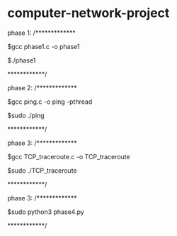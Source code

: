 # computer-network-project
phase 1:
/*************

$gcc phase1.c -o phase1

$./phase1

************/

 phase 2:
/*************

$gcc ping.c -o ping -pthread

$sudo ./ping <hosts>

************/
 
  phase 3:
/*************

$gcc TCP_traceroute.c -o TCP_traceroute

$sudo ./TCP_traceroute  <host name or IP>

************/
 
phase 3: /*************

$sudo python3 phase4.py

************/
